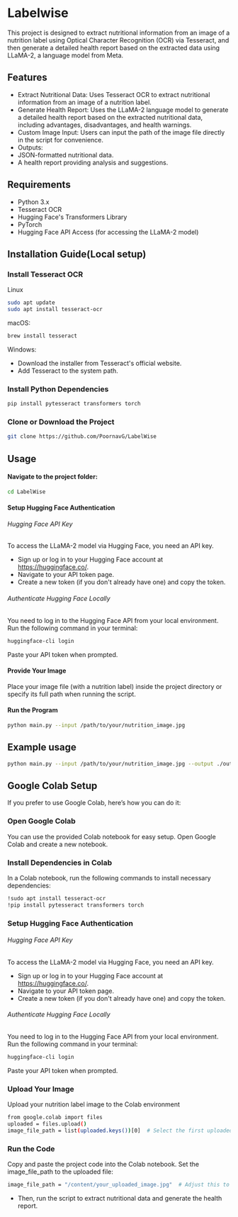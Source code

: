 # Labelwise

This project is designed to extract nutritional information from an image of a nutrition label using Optical Character Recognition (OCR) via Tesseract, and then generate a detailed health report based on the extracted data using LLaMA-2, a language model from Meta.

## Features

- Extract Nutritional Data: Uses Tesseract OCR to extract nutritional information from an image of a nutrition label.
- Generate Health Report: Uses the LLaMA-2 language model to generate a detailed health report based on the extracted nutritional data, including advantages, disadvantages, and health warnings.
- Custom Image Input: Users can input the path of the image file directly in the script for convenience.
- Outputs:
- JSON-formatted nutritional data.
- A health report providing analysis and suggestions.

## Requirements

- Python 3.x
- Tesseract OCR
- Hugging Face's Transformers Library
- PyTorch
- Hugging Face API Access (for accessing the LLaMA-2 model)

## Installation Guide(Local setup)
### Install Tesseract OCR
Linux
```bash
sudo apt update
sudo apt install tesseract-ocr
```
macOS:
```bash
brew install tesseract
```
Windows:

- Download the installer from Tesseract's official website.
- Add Tesseract to the system path.

### Install Python Dependencies

```bash
pip install pytesseract transformers torch
```
### Clone or Download the Project
```bash
git clone https://github.com/PoornavG/LabelWise
```
## Usage

#### Navigate to the project folder:
```bash
cd LabelWise
```
#### Setup Hugging Face Authentication
###### Hugging Face API Key
To access the LLaMA-2 model via Hugging Face, you need an API key.

- Sign up or log in to your Hugging Face account at https://huggingface.co/.
- Navigate to your API token page.
- Create a new token (if you don't already have one) and copy the token.

###### Authenticate Hugging Face Locally
You need to log in to the Hugging Face API from your local environment. Run the following command in your terminal:
```bash
huggingface-cli login
```
Paste your API token when prompted.
#### Provide Your Image
Place your image file (with a nutrition label) inside the project directory or specify its full path when running the script.

#### Run the Program

```bash
python main.py --input /path/to/your/nutrition_image.jpg
```

## Example usage
```bash
python main.py --input /path/to/your/nutrition_image.jpg --output ./output
```
## Google Colab Setup

If you prefer to use Google Colab, here’s how you can do it:

### Open Google Colab
You can use the provided Colab notebook for easy setup. Open Google Colab and create a new notebook.

### Install Dependencies in Colab
In a Colab notebook, run the following commands to install necessary dependencies:
```bash
!sudo apt install tesseract-ocr
!pip install pytesseract transformers torch
```
### Setup Hugging Face Authentication
###### Hugging Face API Key
To access the LLaMA-2 model via Hugging Face, you need an API key.

- Sign up or log in to your Hugging Face account at https://huggingface.co/.
- Navigate to your API token page.
- Create a new token (if you don't already have one) and copy the token.

###### Authenticate Hugging Face Locally
You need to log in to the Hugging Face API from your local environment. Run the following command in your terminal:
```bash
huggingface-cli login
```
Paste your API token when prompted.
### Upload Your Image
Upload your nutrition label image to the Colab environment
```bash
from google.colab import files
uploaded = files.upload()
image_file_path = list(uploaded.keys())[0]  # Select the first uploaded file
```
### Run the Code
Copy and paste the project code into the Colab notebook. Set the image_file_path to the uploaded file:
```bash
image_file_path = "/content/your_uploaded_image.jpg"  # Adjust this to your file name
```
- Then, run the script to extract nutritional data and generate the health report.
